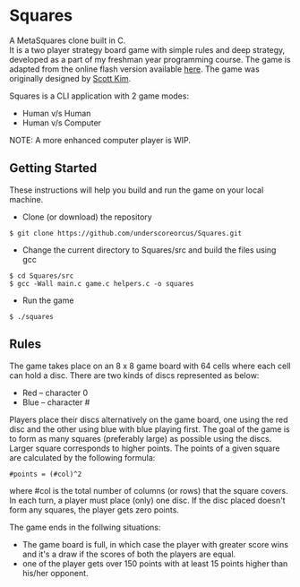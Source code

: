 # Squares

A MetaSquares clone built in C.
<br>
It is a two player strategy board game with simple rules and deep strategy, developed as a part of my freshman year programming course. The game is adapted from the online flash version available <a href="http://www.fastswf.com/2wsAnK8">here</a>. The game was originally designed by <a href="http://www.scottkim.com/">Scott Kim</a>.

Squares is a CLI application with 2 game modes:
* Human v/s Human
* Human v/s Computer

NOTE: A more enhanced computer player is WIP.

## Getting Started

These instructions will help you build and run the game on your local machine.

* Clone (or download) the repository
```
$ git clone https://github.com/underscoreorcus/Squares.git
```

* Change the current directory to Squares/src and build the files using gcc
```
$ cd Squares/src
$ gcc -Wall main.c game.c helpers.c -o squares
```

* Run the game
```
$ ./squares
```

## Rules

The game takes place on an 8 x 8 game board with 64 cells where each cell can hold a disc. There are two kinds of discs represented as below: 
* Red – character 0
* Blue – character #

Players place their discs alternatively on the game board, one using the red disc and the other using blue with blue playing first. The goal of the game is to form as many squares (preferably large) as possible using the discs. Larger square corresponds to higher points. The points of a given square are calculated by the following formula:
```
#points = (#col)^2
```
where #col is the total number of columns (or rows) that the square covers. In each turn, a player must place (only) one disc. If the disc placed doesn't form any squares, the player gets zero points.

The game ends in the follwing situations:
* The game board is full, in which case the player with greater score wins and it's a draw if the scores of both the players are equal.
* one of the player gets over 150 points with at least 15 points higher than his/her opponent.
